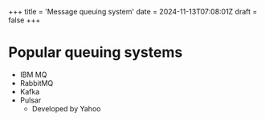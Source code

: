 +++
title = 'Message queuing system'
date = 2024-11-13T07:08:01Z
draft = false
+++

# Popular queuing systems

- IBM MQ
- RabbitMQ
- Kafka
- Pulsar
    - Developed by Yahoo
